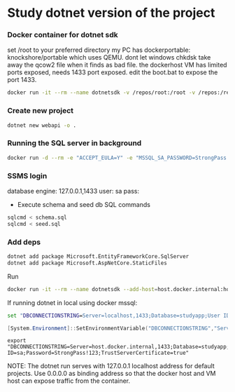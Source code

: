 # Study dotnet version of the project

### Docker container for dotnet sdk
set /root to your preferred directory
my PC has dockerportable: knockshore/portable which uses QEMU. dont let windows chkdsk take away the qcow2 file when it finds as bad file.
the dockerhost VM has limited ports exposed, needs 1433 port exposed. edit the boot.bat to expose the port 1433.

```sh
docker run -it --rm --name dotnetsdk -v /repos/root:/root -v /repos:/repos -w /repos mcr.microsoft.com/dotnet/sdk <sh your command: sh|dotnet>
```

### Create new project
```sh
dotnet new webapi -o .
```

### Running the SQL server in background
```sh
docker run -d --rm -e "ACCEPT_EULA=Y" -e "MSSQL_SA_PASSWORD=StrongPass!123" -v /repos/root/mssql:/var/opt/mssql --name studysql -p 1433:1433 -d mcr.microsoft.com/mssql/server:2022-latest
```

### SSMS login
database engine: 127.0.0.1,1433
user: sa
pass: <password>

- Execute schema and seed db SQL commands
```sh
sqlcmd < schema.sql
sqlcmd < seed.sql
```

### Add deps
```sh
dotnet add package Microsoft.EntityFrameworkCore.SqlServer
dotnet add package Microsoft.AspNetCore.StaticFiles
```

Run
```sh
docker run -it --rm --name dotnetsdk --add-host=host.docker.internal:host-gateway -e "DBCONNECTIONSTRING=Server=host.docker.internal,1433;Database=studyapp;User ID=sa;Password=StrongPass!123;TrustServerCertificate=true" -v /repos/root:/root -v /repos:/repos -p 8080:8080 -w /repos/aws-dva-c02/studydotnet mcr.microsoft.com/dotnet/sdk dotnet watch
```
If running dotnet in local using docker mssql:
```cmd
set "DBCONNECTIONSTRING=Server=localhost,1433;Database=studyapp;User ID=sa;Password=StrongPass!123;TrustServerCertificate=true"
```
```powershell
[System.Environment]::SetEnvironmentVariable("DBCONNECTIONSTRING","Server=localhost,1433;Database=studyapp;User ID=sa;Password=StrongPass!123;TrustServerCertificate=true")
```
```
export "DBCONNECTIONSTRING=Server=host.docker.internal,1433;Database=studyapp;User ID=sa;Password=StrongPass!123;TrustServerCertificate=true"
```

NOTE: The dotnet run serves with 127.0.0.1 localhost address for default projects. Use 0.0.0.0 as binding address so that the docker host and VM host can expose traffic from the container.

